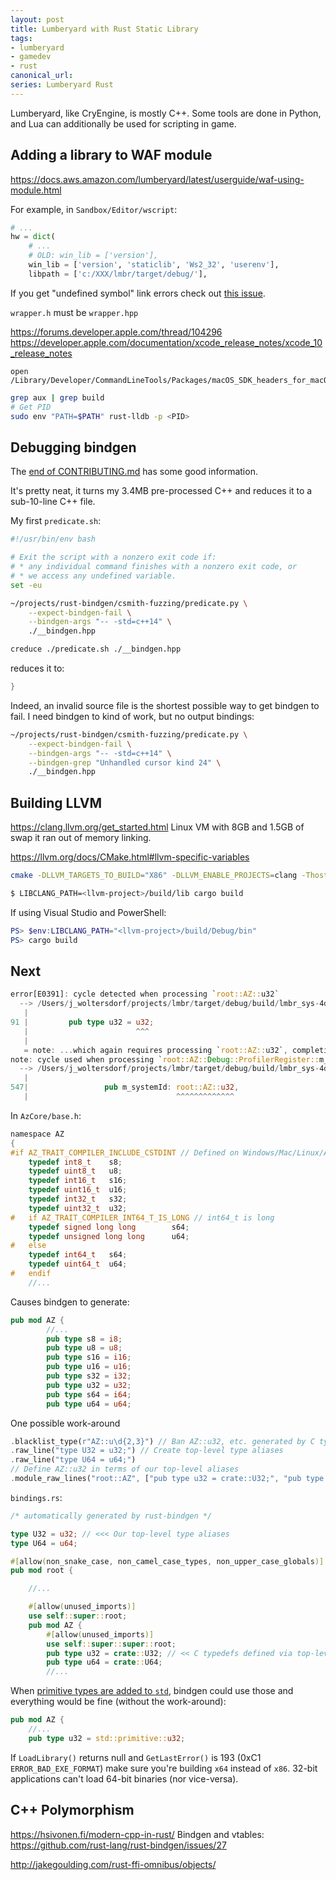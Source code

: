 ```yaml
---
layout: post
title: Lumberyard with Rust Static Library
tags:
- lumberyard
- gamedev
- rust
canonical_url: 
series: Lumberyard Rust
---
```


Lumberyard, like CryEngine, is mostly C++.  Some tools are done in Python, and Lua can additionally be used for scripting in game.

## Adding a library to WAF module

https://docs.aws.amazon.com/lumberyard/latest/userguide/waf-using-module.html

For example, in `Sandbox/Editor/wscript`:
```python
# ...
hw = dict(
    # ...
    # OLD: win_lib = ['version'],
    win_lib = ['version', 'staticlib', 'Ws2_32', 'userenv'],
    libpath = ['c:/XXX/lmbr/target/debug/'],
```

If you get "undefined symbol" link errors check out [this issue](https://github.com/rust-lang/rust/issues/52892).

`wrapper.h` must be `wrapper.hpp`

https://forums.developer.apple.com/thread/104296
https://developer.apple.com/documentation/xcode_release_notes/xcode_10_release_notes
```
open /Library/Developer/CommandLineTools/Packages/macOS_SDK_headers_for_macOS_10.14.pkg
```

```sh
grep aux | grep build
# Get PID
sudo env "PATH=$PATH" rust-lldb -p <PID>
```


## Debugging bindgen

The [end of CONTRIBUTING.md](https://github.com/rust-lang/rust-bindgen/blob/master/CONTRIBUTING.md#debug-logging) has some good information.


It's pretty neat, it turns my 3.4MB pre-processed C++ and reduces it to a sub-10-line C++ file.

My first `predicate.sh`:
```sh
#!/usr/bin/env bash

# Exit the script with a nonzero exit code if:
# * any individual command finishes with a nonzero exit code, or
# * we access any undefined variable.
set -eu

~/projects/rust-bindgen/csmith-fuzzing/predicate.py \
    --expect-bindgen-fail \
    --bindgen-args "-- -std=c++14" \
    ./__bindgen.hpp
```

```sh
creduce ./predicate.sh ./__bindgen.hpp
```
reduces it to:
```c++
}
```

Indeed, an invalid source file is the shortest possible way to get bindgen to fail.  I need bindgen to kind of work, but no output bindings:

```sh
~/projects/rust-bindgen/csmith-fuzzing/predicate.py \
    --expect-bindgen-fail \
    --bindgen-args "-- -std=c++14" \
    --bindgen-grep "Unhandled cursor kind 24" \
    ./__bindgen.hpp
```

## Building LLVM

https://clang.llvm.org/get_started.html
Linux VM with 8GB and 1.5GB of swap it ran out of memory linking.

https://llvm.org/docs/CMake.html#llvm-specific-variables
```bash
cmake -DLLVM_TARGETS_TO_BUILD="X86" -DLLVM_ENABLE_PROJECTS=clang -Thost=x64 ../llvm
```

```bash
$ LIBCLANG_PATH=<llvm-project>/build/lib cargo build
```
If using Visual Studio and PowerShell:
```powershell
PS> $env:LIBCLANG_PATH="<llvm-project>/build/Debug/bin"
PS> cargo build
```

## Next

```rust
error[E0391]: cycle detected when processing `root::AZ::u32`
  --> /Users/j_woltersdorf/projects/lmbr/target/debug/build/lmbr_sys-4d14e371f0340e58/out/bindings.rs:91:24
   |
91 |         pub type u32 = u32;
   |                        ^^^
   |
   = note: ...which again requires processing `root::AZ::u32`, completing the cycle
note: cycle used when processing `root::AZ::Debug::ProfilerRegister::m_systemId`
  --> /Users/j_woltersdorf/projects/lmbr/target/debug/build/lmbr_sys-4d14e371f0340e58/out/bindings.rs:547:33
   |
547|                 pub m_systemId: root::AZ::u32,
   |                                 ^^^^^^^^^^^^^
```

In `AzCore/base.h`:
```c
namespace AZ
{
#if AZ_TRAIT_COMPILER_INCLUDE_CSTDINT // Defined on Windows/Mac/Linux/Android
    typedef int8_t    s8;
    typedef uint8_t   u8;
    typedef int16_t   s16;
    typedef uint16_t  u16;
    typedef int32_t   s32;
    typedef uint32_t  u32;
#   if AZ_TRAIT_COMPILER_INT64_T_IS_LONG // int64_t is long
    typedef signed long long        s64;
    typedef unsigned long long      u64;
#   else
    typedef int64_t   s64;
    typedef uint64_t  u64;
#   endif
    //...
```
Causes bindgen to generate:
```rust
pub mod AZ {
        //...
        pub type s8 = i8;
        pub type u8 = u8;
        pub type s16 = i16;
        pub type u16 = u16;
        pub type s32 = i32;
        pub type u32 = u32;
        pub type s64 = i64;
        pub type u64 = u64;
```

One possible work-around
```rust
.blacklist_type(r"AZ::u\d{2,3}") // Ban AZ::u32, etc. generated by C typedefs
.raw_line("type U32 = u32;") // Create top-level type aliases
.raw_line("type U64 = u64;")
// Define AZ::u32 in terms of our top-level aliases
.module_raw_lines("root::AZ", ["pub type u32 = crate::U32;", "pub type u64 = crate::U64;"].iter().map(|s| *s))
```


`bindings.rs`:
```rust
/* automatically generated by rust-bindgen */

type U32 = u32; // <<< Our top-level type aliases
type U64 = u64;

#[allow(non_snake_case, non_camel_case_types, non_upper_case_globals)]
pub mod root {

    //...

    #[allow(unused_imports)]
    use self::super::root;
    pub mod AZ {
        #[allow(unused_imports)]
        use self::super::super::root;
        pub type u32 = crate::U32; // << C typedefs defined via top-level aliases
        pub type u64 = crate::U64;
        //...
```

When [primitive types are added to `std`](https://github.com/rust-lang/rust/issues/44865), bindgen could use those and everything would be fine (without the work-around):
```rust
pub mod AZ {
    //...
    pub type u32 = std::primitive::u32;
```

If `LoadLibrary()` returns null and `GetLastError()` is 193 (0xC1 `ERROR_BAD_EXE_FORMAT`) make sure you're building `x64` instead of `x86`.  32-bit applications can't load 64-bit binaries (nor vice-versa).

## C++ Polymorphism

https://hsivonen.fi/modern-cpp-in-rust/
Bindgen and vtables:
https://github.com/rust-lang/rust-bindgen/issues/27

http://jakegoulding.com/rust-ffi-omnibus/objects/
